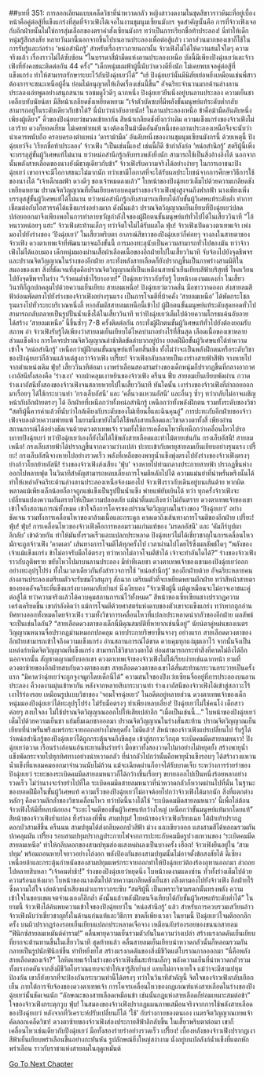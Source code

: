 ##บทที่ 351: การลอกเลียนแบบเคล็ดวิชาที่น่าหวาดกลัว
หญิงสาวงดงามในชุดสีขาวราวหิมะที่อยู่เบื้องหน้าคือคู่ต่อสู้ที่แข็งแกร่งที่สุดที่จ้าวเฟิงได้เจอในงานชุมนุมเซียนมังกร
จุดสำคัญนั้นคือ การที่จ้าวเฟิงเจอกับอีกฝ่ายนั้นไม่ใช่การสุ่มเลือกของตราคำสั่งเซียนมังกร ทว่าเป็นการเรียกชื่อท้าประลอง!
นี่ทำให้เด็กหนุ่มรู้สึกสงสัย
หลายวันมานี้นอกจากขึ้นไปบนลานประลองเพื่อต่อสู้แล้ว เวลาส่วนมากของเขาก็ใช้ในการรับรู้และก่อร่าง ‘หน่อสำนึกรู้’
สำหรับเรื่องราวภายนอกนั้น จ้าวเฟิงไม่ได้ให้ความสนใจใดๆ
ความจริงแล้ว เรื่องราวไม่ได้ซับซ้อน
“ในบรรดาสี่ม้ามืดแห่งลานประลองเหนือ บัดนี้มีเพียงปิงฉุ่ยเยว่และจ้าวเฟิงที่ยังคงชนะติดต่อกัน 44 ครั้ง”
“เด็กหนุ่มผมฟ้าผู้นี้นับว่าดวงดียิ่งนัก ไม่เคยพบเจอคู่ต่อสู้ที่แข็งแกร่ง ทำให้สามารถรักษาระยะไว้กับปิงฉุ่ยเยว่ได้”
“เฮ้ ปิงฉุ่ยเยว่นั้นมีนิสัยเย่อหยิ่งเหมือนเช่นพี่สาว ต้องการจะชนะเหนือผู้อื่น ย่อมไม่อนุญาตให้เกิดเรื่องเช่นนี้ขึ้น”
อัจฉริยะจำนวนมากด้านล่างลานประลองเอ่ยพูดอย่างสนุกสนาน รอชมดูงิ้วดีๆ ฉากหนึ่ง
ปิงฉุ่ยเยว่ยืนนิ่งอยู่บนลานประลอง ความเย็นชาเคลือบทับนัยน์ตา มีสีหน้าเกลียดชังเหยียดหยาม
“เจ้าตัวบัดซบที่มีพลังขั้นมนุษย์แท้ระดับต่ำกลับสามารถอยู่ในระดับเดียวกับข้าได้? นี่นับว่าน่าอับอายนัก! ในลานประลองเหนือ ข้าคือม้ามืดอันดับหนึ่งเพียงผู้เดียว”
คิ้วของปิงฉุ่ยเยว่ขมวดเข้าหากัน สีหน้าเกลียดชังยิ่งกว่าเดิม
ความแข็งแกร่งของจ้าวเฟิงไม่เลวร้าย ดวงก็ยอดเยี่ยม ไม่เคยพ่ายแพ้
นางต้องเป็นม้ามืดอันดับหนึ่งของลานประลองเหนือจึงจะนับว่าน่าเคารพนับถือ ครอบครองตำแหน่ง ‘ดาราม้ามืด’ อันดับหนึ่งของงานชุมนุมเซียนมังกรนี้
ด้วยเหตุนี้ ปิงฉุ่ยเยว่จึง ‘เรียกชื่อท้าประลอง’ จ้าวเฟิง
“เป็นเช่นนี้เอง! เช่นนี้ก็ดี ข้ากำลังก่อ ‘หน่อสำนึกรู้’ สตรีผู้นี้เพิ่งจะบรรลุสู่ขั้นผู้วิเศษแท้ไม่นาน ทว่าหน่อสำนึกรู้กลับทรงพลังยิ่งนัก สามารถใช้เป็นสิ่งอ้างอิงได้ นอกจากนั้นพลังสายเลือดของนางยังมีธาตุเดียวกับข้า”
จ้าวเฟิงรับความจริงได้อย่างง่ายๆ
ในการเอาชนะปิงฉุ่ยเยว่ เขาอาจจะมีโอกาสชนะไม่มากนัก ทว่าเขามีโอกาสที่จะได้รับผลประโยชน์จากการศึกษาวิธีการใช้ของนางได้
“เจ้าเด็กผมฟ้า ดวงดีๆ ของเจ้าหมดลงแล้ว”
ใบหน้าของปิงฉุ่ยเยว่เต็มไปด้วยความเกลียดชังเหยียดหยาม ปราณจิตวิญญาณที่เย็นเยียบครอบคลุมร่างของจ้าวเฟิงพุ่งสูงจนถึงฟากฟ้า
นางเพียงเพิ่งบรรลุสสู่ขั้นผู้วิเศษแท้ได้ไม่นาน ทว่าหน่อสำนึกรู้กลับสามารถเทียบได้กับขั้นผู้วิเศษแท้ระดับต่ำ  ทำการเชื่อมต่อกับไอสวรรค์ได้แข็งแกร่งอย่างมาก
ดังนั้นแล้ว
ปราณจิตวิญญาณเย็นเยียบที่ปิงฉุ่ยเยว่ปลดปล่อยออกมาจึงเพียงพอในการทำลายขวัญกำลังใจของผู้ฝึกตนขั้นมนุษย์แท้ทั่วไปได้ในเสี้ยววินาที
“โอ้ หนาวหน่อยๆ แฮะ”
จ้าวเฟิงสะท้านเล็กๆ ทว่าจิตใจไม่ได้รับผลใด
ฟุ่บ!
จ้าวเฟิงเปิดดวงตาเทพเจ้า เพ่งมองไปยังร่างของ ‘ปิงฉุ่ยเยว่’
ในเสี้ยวพริบตา อาภรณ์สีขาวของปิงฉุ่ยเยว่ก็ค่อยๆ จางลงในสายตาของจ้าวเฟิง
ดวงตาเทพเจ้าที่พัฒนามาจนถึงขั้นนี้ การมองทะลุนับเป็นความสามารถทั่วไปของมัน
ทว่าจ้าวเฟิงไม่ได้แอบมอง เด็กหนุ่มมองผ่านเสื้อผ้าเลือดเนื้อของอีกฝ่ายไปในเสี้ยววินาที จับจ้องไปยังจุดชีพจรและปราณจิตวิญญาณในร่างของอีกฝ่าย กระทั่งพลังสายเลือดก็ยังปรากฏขึ้นเป็นภาพร่างสามมิติในสมองของเขา
สิ่งที่ชัดเจนที่สุดคือปราณจิตวิญญาณที่เป็นเหมือนสายน้ำเย็นเยียบสีฟ้าบริสุทธิ์ ไหลเวียนไปยังจุดชีพจรในร่าง
“เจ้าคนต่ำช้าไร้ยางอาย!”
ปิงฉุ่ยเยว่ราวกับรับรู้ ใบหน้างดงามแดงก่ำ ในเสี้ยววินาทีก็ถูกปกคลุมไปด้วยความเย็นเยียบ
สายลมเหนือ!
ปิงฉุ่ยเยว่ตวาดลั่น มือขาววาดออก ส่งสายลมสีฟ้าอ่อนพัดตรงไปยังร่างของจ้าวเฟิงอย่างรุนแรง
เป็นการโจมตีที่บ้าคลั่ง
‘สายลมเหนือ’ ได้พัดกระโชกรุนแรงไปทั่วระยะบริเวณหนึ่งลี้
หากสัมผัสสายลมเหนือนี้เข้าไป ผู้ฝึกตนขั้นมนุษย์แท้ระดับสุดยอดทั่วไปสามารถกลับกลายเป็นรูปปั้นน้ำแข็งได้ในเสี้ยววินาที
ทว่าปิงฉุ่ยเยว่เต็มไปด้วยความโกรธแค้นอับอาย ได้สร้าง ‘สายลมเหนือ’ นี้ขึ้นซ้ำๆ 7-8 ครั้งติดต่อกัน กระทั่งผู้ฝึกตนขั้นผู้วิเศษแท้ทั่วไปยังต้องยอมรับสภาพ
อ่า
จ้าวเฟิงรับรู้ได้เพียงว่าสายลมเย็นเยียบได้ไหลบ่ามาอย่างไร้ที่สิ้นสุด เลือดเนื้อของเขาหลายส่วนแข็งค้าง การโคจรปราณจิตวิญญาณล่าช้าติดขัดลำบากอยู่บ้าง
ยอดฝีมือขั้นผู้วิเศษแท้ได้ทำความเข้าใจ ‘หน่อสำนึกรู้’ เหนือกว่าผู้ฝึกตนขั้นมนุษย์แท้โดยสิ้นเชิง
ทั้งไม่ว่าจะเป็นพลังฝึกตนหรือระดับวิชาของปิงฉุ่ยเยว่ก็ล้วนแล้วแต่สูงกว่าจ้าวเฟิง
เปรี้ยะ!
จ้าวเฟิงกลับกลายเป็นเงาร่างสายฟ้าสีฟ้า จางหายไปจากตำแหน่งเดิม
ฟุ่บ!
เสี้ยววินาทีต่อมา เงาพร่าเลือนสองสามร่างของเด็กหนุ่มก็ปรากฏขึ้นที่กลางอากาศ
เงาอัสนีทั้งสองคือ ‘ร่างเงา’ จากผ้าคลุมเงาหยินของจ้าวเฟิง
ครืนน ฟึ่บ
สายลมเย็นเยียบพัดผ่าน กวาดร่างเงาอัสนีทั้งสองของจ้าวเฟิงจนสลายหายไปในเสี้ยววินาที
ทันใดนั้น
เงาร่างของจ้าวเฟิงที่ล่าถอยออกมาเรื่อยๆ ได้ใช้กระบวนท่า ‘กรงเล็บอัสนี’ และ ‘คลื่นวงแหวนอัสนี’ และอื่นๆ ซ้ำๆ ทว่ากลับไม่อาจเผชิญหน้ากับอีกฝ่ายตรงๆ ได้
อีกฝ่ายที่เหนือกว่าทั้งหน่อสำนึกรู้ เหนือกว่าทั้งพลังฝึกตน รวมทั้งระดับของวิชา
“สตรีผู้นี้ควรค่าแล้วที่นับว่าใกล้เคียงกับระดับของโม่เทียนอี้และฉินคุนอู๋”
การปะทะกับอีกฝ่ายของจ้าวเฟิงจบลงด้วยความพ่ายแพ้
ในยามนี้เขายังไม่ได้ใช้พลังสายเลือดและวิชาดวงตาทั้งสี่ เพียงอ่านสถานการณ์ได้อย่างชัดเจนด้วยดวงตาเทพเจ้า รวมทั้งใช้การเคลื่อนไหวที่เหนือกว่าเคลื่อนไหวไปรอบกายปิงฉุ่ยเยว่
ทว่าปิงฉุ่ยเยว่เองก็ยังไม่ได้ใช้พลังสายเลือดและท่าไม้ตายเช่นกัน
กรงเล็บอัสนี!
สายลมเหนือ!
กรงเล็บสายฟ้าได้ปรากฏขึ้นจากความว่างเปล่า ปะทะเข้ากับพายุสายลมเย็นเยียบอย่างรุนแรง
เปรี้ยะ!
กรงเล็บอัสนีจางหายไปอย่างรวดเร็ว พลังที่เหลือของพายุน้ำแข็งพุ่งตรงไปยังร่างของจ้าวเฟิงตรงๆ
ย่างก้าวโยกย้ายอัสนี!
ร่างของจ้าวเฟิงส่งเสียง ‘ฟุ่บ’ จางหายไปท่ามกลางประกายสายฟ้า ปรากฏขึ้นห่างออกไปหลายฟุต ในวินาทีสำคัญสามารถหลบเลี่ยงการโจมตีหลักไปได้
ความแม่นยำที่น่าพรั่นพรึงนั้นได้ทำให้เหล่าอัจฉริยะด้านล่างลานประลองเหนือจ้องมองไป
จ้าวเฟิงราวกับเดินอยู่บนเส้นด้าย หากผิดพลาดแม้เพียงเล็กน้อยก็อาจถูกแช่แข็งเป็นรูปปั้นน้ำแข็ง พ่ายแพ้ยับเยินได้
ทว่า ทุกครั้งจ้าวเฟิงจะเปลี่ยนแปลงความอันตรายให้เป็นความปลอดภัย แม้น่าตื่นตะลึงทว่าไม่อันตราย
ดวงตาเทพเจ้าของเขาเข้าใจถึงสถานการณ์ทั้งหมด เข้าใจถึงการโคจรของปราณจิตวิญญาณในร่างของ ‘ปิงฉุ่ยเยว่’ อย่างชัดเจน รวมทั้งการเคลื่อนไหวของกล้ามเนื้อและกระดูก คาดเดาถึงเส้นทางการโจมตีของอีกฝ่าย
เปรี้ยะ! ฟุ่บ! ฟุ่บ!
การเคลื่อนไหวของจ้าวเฟิงคือการหลอมรวมแก่นแท้ของ ‘มรดกอัสนี’ และ ‘คัมภีร์บุปผาลึกลับ’ เข้าด้วยกัน ทำให้มันทั้งรวดเร็วและแปลกประหลาด
ปิงฉุ่ยเยว่ไม่ได้เชี่ยวชาญในการเคลื่อนไหว มักจะถูกจ้าวเฟิง ‘คาดเดา’ เส้นทางการโจมตีได้ทุกครั้งไป เวลาผ่านไปโดยไร้ซึ่งผลลัพธ์ใดๆ
“พลังของเจ้าแม้แข็งแกร่ง ข้าไม่อาจรับมือได้ตรงๆ ทว่าหากไม่อาจโจมตีข้าได้ เจ้าจะทำอันใดได้?”
ร่างของจ้าวเฟิงราวกับภูติพราย ขยับไหวไปมาบนลานประลอง มีท่าทีเฉยชา
ดวงตาเทพเจ้าของเขามองปิงฉุ่ยเยว่ออกอย่างทะลุปรุโปร่ง ทั้งในเวลาเดียวกันยังสำรวจการใช้ ‘หน่อสำนึกรู้’ ของอีกฝ่ายด้วย
อัจฉริยะหลายคนล่างลานประลองเตรียมตัวจะรับชมงิ้วสนุกๆ สักฉาก เตรียมตัวที่จะเหยียดหยามอีกฝ่าย
ทว่าสีหน้าสายตาของยอดอัจฉริยะที่แข็งแกร่งบางคนกลับย่ำแย่ นิ่งเงียบลง
“จ้าวเฟิงผู้นี้ แม้ดูเหมือนจะไม่อาจเอาชนะคู่ต่อสู้ได้ ทว่าความจริงแล้วได้ควบคุมสถานการณ์ไว้ทั้งหมด”
สีหน้าของเซี่ยเซียนชางปรากฏความเคร่งเครียดขึ้น
เขากำลังคิดว่า แม้การโจมตีด้วยศาสตร์แห่งดาบของตัวเขาจะแข็งแกร่ง ทว่าหากถูกอ่านทิศทางออกทั้งหมดโดยจ้าวเฟิง รวมทั้งวิชาการเคลื่อนไหวที่แปลกประหลาดน่ากลัวของอีกฝ่าย ผลลัพธ์จะเป็นเช่นใดกัน?
“สายเลือดดวงตาของเด็กนี่มีคุณสมบัติที่หายากเช่นนี้อยู่”
นัยน์ตาคู่หม่นของเนตรวิญญาณหนานจื่อปรากฎม่านหมอกปกคลุม ฉายประกายริษยาขึ้นจางๆ
อย่างแรก สายเลือดดวงตาของอีกฝ่ายสามารถเข้าใจถึงความแข็งแกร่ง อ่านสถานการณ์ได้ขาด ควบคุมทุกแง่มุมเอาไว้
จากนั้นจึงเป็นแหล่งกำเนิดจิตวิญญาณที่แข็งแกร่ง สามารถใช้วิชาลวงตาได้ ย่อมสามารถกระทำสิ่งที่คาดไม่ถึงได้อีก
นอกจากนั้น สัญชาตญาณยังบอกเขา ดวงตาเทพเจ้าของจ้าวเฟิงไม่ได้เรียบง่ายเช่นฉากหน้า
ยามที่ดวงตาซ้ายของอีกฝ่ายสบกับดวงตาของเขา สายเลือดดวงตาของเขาได้สั่นสะท้านกระวนกระวายเป็นครั้งแรก
“มิคาดว่าฉุ่ยเยว่จะถูกจูงจมูกโดยเด็กนี่ได้”
ความสนใจของปิงเว่ยเซียนจื่ออยู่ที่การประลองบนลานประลอง คิ้วงดงามมุ่นเข้าหากัน
หลังจากหลายสิบกระบวนท่า
ร่างเงาอัสนีของจ้าวเฟิงได้เข้าสู่สภาวะไร้เงาไร้ร่องรอย เหมือนรูปแบบวิชาของ ‘จอมโจรฉุ่ยเยว่’ ในอดีตอยู่หลายส่วน
ดวงตาเทพเจ้าของเด็กหนุ่มมองปิงฉุ่ยเยว่ได้ทะลุปรุโปร่ง ไม่รับมือตรงๆ ทำเพียงหลบเลี่ยง!
ปิงฉุ่ยเยว่ไม่ใช่คนโง่ เด็กสาวค่อยๆ สงบใจลง ไม่ใช้ปราณจิตวิญญาณออกไปให้เสียเปล่าอีก
“เมื่อเป็นเช่นนี้...”
ใบหน้าของปิงฉุ่ยเยว่เต็มไปด้วยความเย็นชา แย้มยิ้มเฉยชาออกมา ปราณจิตวิญญาณในร่างสั่นสะท้าน ปราณจิตวิญญาณเย็นเยียบที่น่าพรั่นพรึงแพร่กระจายออกอย่างไม่หยุดยั้ง
ไม่ดีแล้ว!
สีหน้าของจ้าวเฟิงแปรเปลี่ยนไป รับรู้ได้ว่าหน่อสำนึกรู้ของปิงฉุ่ยเยว่ได้ถูกกระตุ้นจนถึงขีดสุด เข้าสู่สภาวะวิกฤต
ระเบิดคมมีดสายลมหนาว!
ปิงฉุ่ยเยว่ตวาด เรือนร่างอ้อนแอ้นทะยานขึ้นร่ายรำ มือขาวทั้งสองวาดไปมาอย่างไม่หยุดยั้ง สร้างพายุน้ำแข็งพัดกระจายไปทุกทิศทางอย่างน่าหวาดกลัว
ที่น่ากลัวไปกว่านั้นคือพายุน้ำแข็งรอบๆ ได้สร้างวงแหวนน้ำแข็งที่แหลมคมออกมาจำนวนนับไม่ถ้วน แม้จะเฉียดผ่านก็อาจได้รับบาดเจ็บ
ระหว่างการร่ายรำของปิงฉุ่ยเยว่ ระยะของระเบิดคมมีดสายลมหนาวก็ได้กว้างขึ้นเรื่อยๆ ขยายออกไปเป็นหนึ่งร้อยหลาอย่างรวดเร็ว
ไม่ว่านางจะร่ายรำไปที่ใด ระเบิดคมมีดสายลมหนาวที่น่าหวาดกลัวก็หวาดผ่านไปที่นั่น
ในฐานะของยอดฝีมือในขั้นผู้วิเศษแท้ ความเร็วของปิงฉุ่ยเยว่ไม่อาจด้อยไปกว่าจ้าวเฟิงได้มากนัก สิ่งที่แตกต่างหลักๆ คือความลึกล้ำของวิชาเคลื่อนไหว
ทว่าบัดนี้นางได้ใช้ ‘ระเบิดคมมีดสายลมหนาว’ นี้เพื่อไล่ต้อนจ้าวเฟิงให้มีที่หลบน้อยลง
“ระยะโจมตีของขั้นผู้วิเศษแท้กว้างใหญ่ เหนือกว่าขั้นมนุษย์แท้มากโดยแท้”
สีหน้าของจ้าวเฟิงย่ำแย่ลง ทิ้งร่างลงที่พื้น
สามปทุม!
ใบหน้าของจ้าวเฟิงเรียบเฉย ใต้ฝ่าเท้าปรากฏดอกบัวสามสีขึ้น
ครืนนน
สามปทุมได้ส่งกลีบดอกบัวสีฟ้า ม่วง และเขียวออก แสงสามสีได้หลอมรวมกันปกคลุมมัน
เปรี้ยง
รอบสามปทุมปรากฏประกายไฟจากการปะทะกับคมมีดรูปวงแหวนของ ‘ระเบิดคมมีดสายลมเหนือ’ ทำให้กลีบดอกของสามปทุมส่องแสงหม่นลงเป็นบางครั้ง
เฮือก!
จ้าวเฟิงยืนอยู่ใน ‘สามปทุม’ พร้อมถอนหายใจยาวอย่างโล่งอก
พลังป้องกันของสามปทุมนั้นไม่อาจตั้งข้อสงสัยได้
ฉีเซียงเหนื่อยล้าและกระตุ้นกำหนัดของสามปทุมแพร่กระจายออกทำให้ปิงฉุ่ยเยว่ต้องร้องอุทานออกมา ล่าถอยไปหลายสิบหลา
“เจ้าคนต่ำช้า!”
ร่างของปิงฉุ่ยเยว่หยุดนิ่ง ใบหน้างดงามแดงซ่าน ทั่วทั้งร่างเต็มไปด้วยความร้อนแห้งผาก
ใบหน้าของนางเต็มไปด้วยความเกลียดชังเย็นชา ถลึงตามองไปยังจ้าวเฟิง
อีกฝ่ายไร้ซึ่งความใส่ใจ เอ่ยด้วยน้ำเสียงแผ่วเบาราวกระซิบ “สตรีผู้นี้ เป็นเพราะวิชามรดกนั้นทรงพลัง ความเข้าใจในขอบเขตเจตจำนงเองก็ลึกล้ำ ดังนั้นแล้วพลังฝึกตนจึงเทียบได้กับขั้นผู้วิเศษแท้ระดับต่ำได้”
ในยามนี้ จ้าวเฟิงได้ค้นพบความเข้าใจของปิงฉุ่ยเยว่ใน ‘หน่อสำนึกรู้’ แล้ว
สำหรับการควบรวมเสวียนอ้าว จ้าวเฟิงนับว่าเชี่ยวชาญทั้งในด้านแก่นแท้และวิธีการ ขาดก็เพียงเวลา
ในยามนี้ ปิงฉุ่ยเยว่โจมตีออกอีกครั้ง บนผิวปรากฏร่องรอยเย็นเยียบแปลกประหลาดเจือจาง เหมือนกับร่องรอยของขนนกสายลม
“ฟินิกซ์สายลมเหมันต์คำราม!”
คลื่นพายุความเย็นรวมตัวกันในความว่างเปล่า สร้างแรงกดดันเย็นเยียบที่ยากจะต้านทานขึ้นในเสี้ยววินาที
สุดท้ายแล้ว คลื่นสายลมเย็นเยียบน่าหวาดกลัวนั้นก็หลอมรวมกัน กลายเป็นรูปนักฟินิกซ์ขึ้น ท่าทีหยิ่งยโส สร้างแรงกดดันของสิ่งมีชีวิตแต่โบราณกาลออกมา
“นี่คือพลังสายเลือดของเจ้า?”
โลหิตเทพเจ้าในร่างของจ้าวเฟิงสั่นสะท้านเล็กๆ พลังความเย็นที่น่าหวาดกลัวรวมทั้งแรงกดดันจากสิ่งมีชีวิตโบราณแทบจะทำให้เขารู้สึกย่ำแย่ แทบไม่อาจหายใจ
แม้ว่าจะมีสามปทุมป้องกัน เขาก็ยังยากที่จะป้องกันกระบวนท่านี้ได้ตรงๆ
ทว่าในวินาทีสำคัญนี้ จิตใจของจ้าวเฟิงกลับเยือกเย็น
ภายใต้การจับจ้องของดวงตาเทพเจ้า การโคจรเคลื่อนไหวของกฎเกณฑ์แห่งสายเลือดในร่างของปิงฉุ่ยเยว่นั้นชัดเจนนัก
“ลักษณะของสายเลือดเหมือนข้า เช่นนั้นกฎแห่งสายเลือดก็ย่อมเหมาะสมต่อข้า”
ใจของจ้าวเฟิงกระตุกวูบ
ฟุ่บ!
ในสมองของจ้าวเฟิงปรากฏแผนภาพเสมือนจริงจากการใช้พลังสายเลือดของปิงฉุ่ยเยว่ หลังจากที่วิเคราะห์ปรับเปลี่ยนก็ได้ ‘ใช้’ กับร่างกายของตนเอง
เนตรจิตวิญญาณเทพเจ้า คัดลอกเคล็ดวิชา!
ดวงตาซ้ายของจ้าวเฟิงส่องประกายสีฟ้าลึกลับขึ้น
ในเสี้ยวพริบตาต่อมา เขาก็เคลื่อนไหวเช่นเดียวกับปิงฉุ่ยเยว่ มือทั้งสองร่ายรำอย่างรวดเร็ว
เปรี้ยง!
เบื้องหลังของจ้าวเฟิงปรากฏเงาสีฟ้าเย็นเยียบพร่าเลือนขึ้นอย่างกะทันหัน รูปลักษณ์ยิ่งใหญ่สง่างาม นั่งอยู่บนบัลลังก์น้ำแข็งที่แตกหักพร่าเลือน ราวกับราชาแห่งสายลมในฤดูเหมันต์


[Go To Next Chapter]( ./131.md)